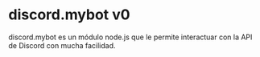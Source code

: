 # discord.mybot v0
discord.mybot es un módulo node.js que le permite interactuar con la API de Discord con mucha facilidad.

